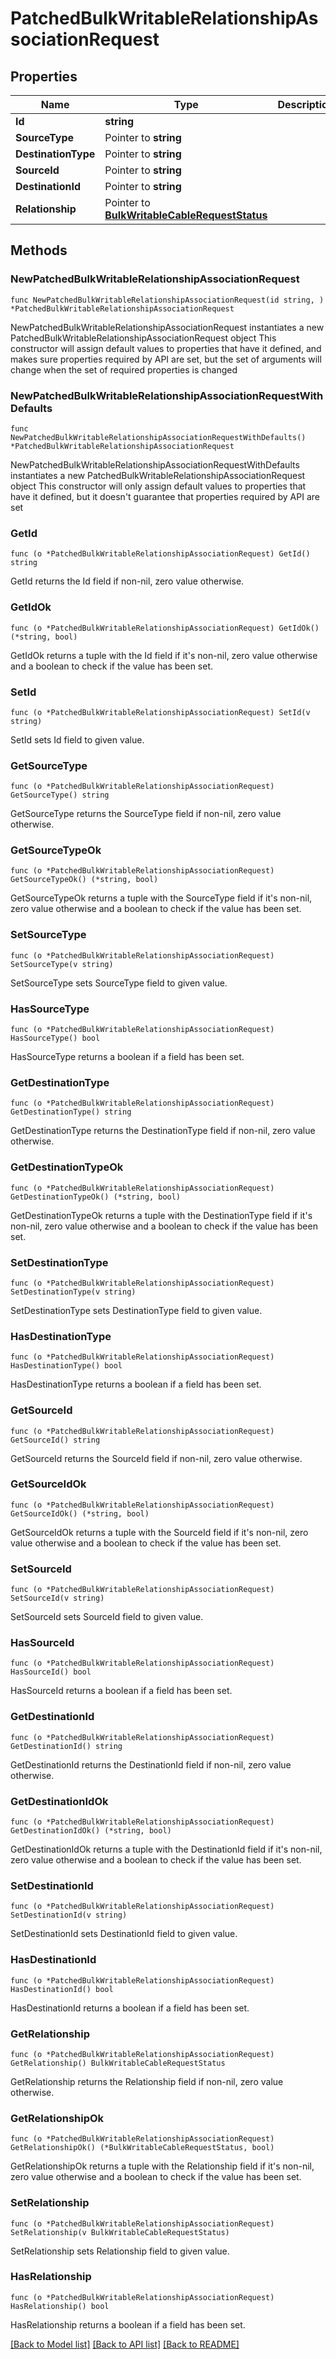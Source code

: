 # PatchedBulkWritableRelationshipAssociationRequest

## Properties

Name | Type | Description | Notes
------------ | ------------- | ------------- | -------------
**Id** | **string** |  | 
**SourceType** | Pointer to **string** |  | [optional] 
**DestinationType** | Pointer to **string** |  | [optional] 
**SourceId** | Pointer to **string** |  | [optional] 
**DestinationId** | Pointer to **string** |  | [optional] 
**Relationship** | Pointer to [**BulkWritableCableRequestStatus**](BulkWritableCableRequestStatus.md) |  | [optional] 

## Methods

### NewPatchedBulkWritableRelationshipAssociationRequest

`func NewPatchedBulkWritableRelationshipAssociationRequest(id string, ) *PatchedBulkWritableRelationshipAssociationRequest`

NewPatchedBulkWritableRelationshipAssociationRequest instantiates a new PatchedBulkWritableRelationshipAssociationRequest object
This constructor will assign default values to properties that have it defined,
and makes sure properties required by API are set, but the set of arguments
will change when the set of required properties is changed

### NewPatchedBulkWritableRelationshipAssociationRequestWithDefaults

`func NewPatchedBulkWritableRelationshipAssociationRequestWithDefaults() *PatchedBulkWritableRelationshipAssociationRequest`

NewPatchedBulkWritableRelationshipAssociationRequestWithDefaults instantiates a new PatchedBulkWritableRelationshipAssociationRequest object
This constructor will only assign default values to properties that have it defined,
but it doesn't guarantee that properties required by API are set

### GetId

`func (o *PatchedBulkWritableRelationshipAssociationRequest) GetId() string`

GetId returns the Id field if non-nil, zero value otherwise.

### GetIdOk

`func (o *PatchedBulkWritableRelationshipAssociationRequest) GetIdOk() (*string, bool)`

GetIdOk returns a tuple with the Id field if it's non-nil, zero value otherwise
and a boolean to check if the value has been set.

### SetId

`func (o *PatchedBulkWritableRelationshipAssociationRequest) SetId(v string)`

SetId sets Id field to given value.


### GetSourceType

`func (o *PatchedBulkWritableRelationshipAssociationRequest) GetSourceType() string`

GetSourceType returns the SourceType field if non-nil, zero value otherwise.

### GetSourceTypeOk

`func (o *PatchedBulkWritableRelationshipAssociationRequest) GetSourceTypeOk() (*string, bool)`

GetSourceTypeOk returns a tuple with the SourceType field if it's non-nil, zero value otherwise
and a boolean to check if the value has been set.

### SetSourceType

`func (o *PatchedBulkWritableRelationshipAssociationRequest) SetSourceType(v string)`

SetSourceType sets SourceType field to given value.

### HasSourceType

`func (o *PatchedBulkWritableRelationshipAssociationRequest) HasSourceType() bool`

HasSourceType returns a boolean if a field has been set.

### GetDestinationType

`func (o *PatchedBulkWritableRelationshipAssociationRequest) GetDestinationType() string`

GetDestinationType returns the DestinationType field if non-nil, zero value otherwise.

### GetDestinationTypeOk

`func (o *PatchedBulkWritableRelationshipAssociationRequest) GetDestinationTypeOk() (*string, bool)`

GetDestinationTypeOk returns a tuple with the DestinationType field if it's non-nil, zero value otherwise
and a boolean to check if the value has been set.

### SetDestinationType

`func (o *PatchedBulkWritableRelationshipAssociationRequest) SetDestinationType(v string)`

SetDestinationType sets DestinationType field to given value.

### HasDestinationType

`func (o *PatchedBulkWritableRelationshipAssociationRequest) HasDestinationType() bool`

HasDestinationType returns a boolean if a field has been set.

### GetSourceId

`func (o *PatchedBulkWritableRelationshipAssociationRequest) GetSourceId() string`

GetSourceId returns the SourceId field if non-nil, zero value otherwise.

### GetSourceIdOk

`func (o *PatchedBulkWritableRelationshipAssociationRequest) GetSourceIdOk() (*string, bool)`

GetSourceIdOk returns a tuple with the SourceId field if it's non-nil, zero value otherwise
and a boolean to check if the value has been set.

### SetSourceId

`func (o *PatchedBulkWritableRelationshipAssociationRequest) SetSourceId(v string)`

SetSourceId sets SourceId field to given value.

### HasSourceId

`func (o *PatchedBulkWritableRelationshipAssociationRequest) HasSourceId() bool`

HasSourceId returns a boolean if a field has been set.

### GetDestinationId

`func (o *PatchedBulkWritableRelationshipAssociationRequest) GetDestinationId() string`

GetDestinationId returns the DestinationId field if non-nil, zero value otherwise.

### GetDestinationIdOk

`func (o *PatchedBulkWritableRelationshipAssociationRequest) GetDestinationIdOk() (*string, bool)`

GetDestinationIdOk returns a tuple with the DestinationId field if it's non-nil, zero value otherwise
and a boolean to check if the value has been set.

### SetDestinationId

`func (o *PatchedBulkWritableRelationshipAssociationRequest) SetDestinationId(v string)`

SetDestinationId sets DestinationId field to given value.

### HasDestinationId

`func (o *PatchedBulkWritableRelationshipAssociationRequest) HasDestinationId() bool`

HasDestinationId returns a boolean if a field has been set.

### GetRelationship

`func (o *PatchedBulkWritableRelationshipAssociationRequest) GetRelationship() BulkWritableCableRequestStatus`

GetRelationship returns the Relationship field if non-nil, zero value otherwise.

### GetRelationshipOk

`func (o *PatchedBulkWritableRelationshipAssociationRequest) GetRelationshipOk() (*BulkWritableCableRequestStatus, bool)`

GetRelationshipOk returns a tuple with the Relationship field if it's non-nil, zero value otherwise
and a boolean to check if the value has been set.

### SetRelationship

`func (o *PatchedBulkWritableRelationshipAssociationRequest) SetRelationship(v BulkWritableCableRequestStatus)`

SetRelationship sets Relationship field to given value.

### HasRelationship

`func (o *PatchedBulkWritableRelationshipAssociationRequest) HasRelationship() bool`

HasRelationship returns a boolean if a field has been set.


[[Back to Model list]](../README.md#documentation-for-models) [[Back to API list]](../README.md#documentation-for-api-endpoints) [[Back to README]](../README.md)


